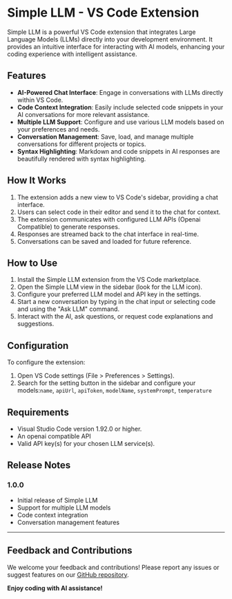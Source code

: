 # Simple LLM - VS Code Extension

Simple LLM is a powerful VS Code extension that integrates Large Language Models (LLMs) directly into your development environment. It provides an intuitive interface for interacting with AI models, enhancing your coding experience with intelligent assistance.

## Features

- **AI-Powered Chat Interface**: Engage in conversations with LLMs directly within VS Code.
- **Code Context Integration**: Easily include selected code snippets in your AI conversations for more relevant assistance.
- **Multiple LLM Support**: Configure and use various LLM models based on your preferences and needs.
- **Conversation Management**: Save, load, and manage multiple conversations for different projects or topics.
- **Syntax Highlighting**: Markdown and code snippets in AI responses are beautifully rendered with syntax highlighting.

## How It Works

1. The extension adds a new view to VS Code's sidebar, providing a chat interface.
2. Users can select code in their editor and send it to the chat for context.
3. The extension communicates with configured LLM APIs (Openai Compatible) to generate responses.
4. Responses are streamed back to the chat interface in real-time.
5. Conversations can be saved and loaded for future reference.

## How to Use

1. Install the Simple LLM extension from the VS Code marketplace.
2. Open the Simple LLM view in the sidebar (look for the LLM icon).
3. Configure your preferred LLM model and API key in the settings.
4. Start a new conversation by typing in the chat input or selecting code and using the "Ask LLM" command.
5. Interact with the AI, ask questions, or request code explanations and suggestions.

## Configuration

To configure the extension:

1. Open VS Code settings (File > Preferences > Settings).
2. Search for the setting button in the sidebar and configure your models:`name`, `apiUrl`, `apiToken`, `modelName`, `systemPrompt`, `temperature  `

## Requirements

- Visual Studio Code version 1.92.0 or higher.
- An openai compatible API
- Valid API key(s) for your chosen LLM service(s).

## Release Notes

### 1.0.0

- Initial release of Simple LLM
- Support for multiple LLM models
- Code context integration
- Conversation management features

---

## Feedback and Contributions

We welcome your feedback and contributions! Please report any issues or suggest features on our [GitHub repository](https://github.com/ncls-p/simple-llm-vscode).

**Enjoy coding with AI assistance!**
